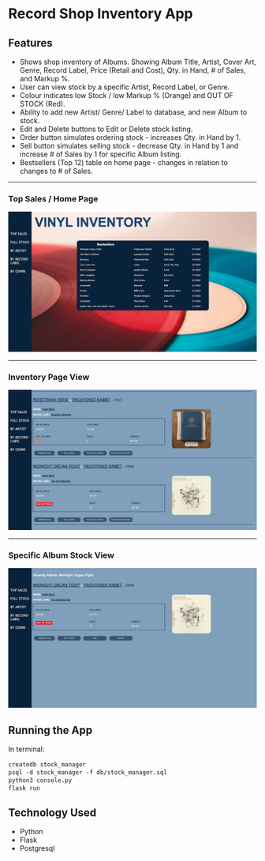 # Record Shop Inventory App

## Features  

* Shows shop inventory of Albums. Showing Album Title, Artist, Cover Art, Genre, Record Label, Price (Retail and Cost), Qty. in Hand, # of Sales, and Markup %.  
* User can view stock by a specific Artist, Record Label, or Genre.
* Colour indicates low Stock / low Markup % (Orange) and OUT OF STOCK (Red).  
* Ability to add new Artist/ Genre/ Label to database, and new Album to stock.  
* Edit and Delete buttons to Edit or Delete stock listing.  
* Order button simulates ordering stock - increases Qty. in Hand by 1.
* Sell button simulates selling stock - decrease Qty. in Hand by 1 and increase # of Sales by 1 for specific Album listing.
* Bestsellers (Top 12) table on home page - changes in relation to changes to # of Sales.  

---
 
  
### Top Sales / Home Page

 ![Top Sales Homepage](static/images/inventory_project_topsales_view.png)  

---

### Inventory Page View  

 ![Stock View](static/images/inventory_project_stock_view.png) 
 
 ---

### Specific Album Stock View

 ![Album View](static/images/inventory_project_album_view.png)  
 
 ## Running the App  

In terminal:  

```` 
createdb stock_manager  
psql -d stock_manager -f db/stock_manager.sql  
python3 console.py  
flask run
````

## Technology Used

* Python
* Flask
* Postgresql
